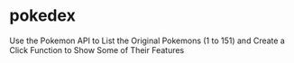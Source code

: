 # pokedex
Use the Pokemon API to List the Original Pokemons (1 to 151) and Create a Click Function to Show Some of Their Features
